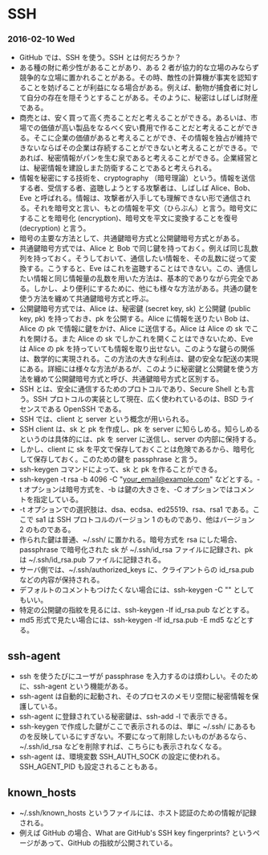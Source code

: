 # SSH

### 2016-02-10 Wed

* GitHub では、SSH を使う。SSH とは何だろうか？
* ある種の財に希少性があることがあり、ある 2 者が協力的な立場のみならず競争的な立場に置かれることがある。その時、敵性の計算機が事実を認知することを妨げることが利益になる場合がある。例えば、動物が捕食者に対して自分の存在を隠そうとすることがある。そのように、秘密はしばしば財産である。
* 商売とは、安く買って高く売ることだと考えることができる。あるいは、市場での価値が高い製品をなるべく安い費用で作ることだと考えることができる。そこに企業の価値があると考えることができ、その情報を独占が維持できないならばその企業は存続することができないと考えることができる。であれば、秘密情報がパンを生む泉であると考えることができる。企業経営とは、秘密情報を建設しまた防衛することであると考えられる。
* 情報を秘密にする技術を、cryptography （暗号理論）という。情報を送信する者、受信する者、盗聴しようとする攻撃者は、しばしば Alice、Bob、Eve と呼ばれる。情報は、攻撃者が入手しても理解できない形で通信される。それを暗号文と言い、もとの情報を平文（ひらぶん）と言う。暗号文にすることを暗号化 (encryption)、暗号文を平文に変換することを復号 (decryption) と言う。
* 暗号の主要な方法として、共通鍵暗号方式と公開鍵暗号方式とがある。
* 共通鍵暗号方式では、Alice と Bob で同じ鍵を持っておく。例えば同じ乱数列を持っておく。そうしておいて、通信したい情報を、その乱数に従って変換する。こうすると、Eve はこれを盗聴することはできない。この、通信したい情報と同じ情報量の乱数を用いた方法は、基本的でありながら完全である。しかし、より便利にするために、他にも様々な方法がある。共通の鍵を使う方法を纏めて共通鍵暗号方式と呼ぶ。
* 公開鍵暗号方式では、Alice は、秘密鍵 (secret key, sk) と公開鍵 (public key, pk) を持っておき、pk を公開する。Alice に情報を送りたい Bob は、Alice の pk で情報に鍵をかけ、Alice に送信する。Alice は Alice の sk でこれを開ける。また Alice の sk でしかこれを開くことはできないため、Eve は Alice の pk を持っていても情報を取り出せない。このような鍵らの関係は、数学的に実現される。この方法の大きな利点は、鍵の安全な配送の実現にある。詳細には様々な方法があるが、このように秘密鍵と公開鍵を使う方法を纏めて公開鍵暗号方式と呼び、共通鍵暗号方式と区別する。
* SSH とは、安全に通信するためのプロトコルであり、Secure Shell とも言う。SSH プロトコルの実装として現在、広く使われているのは、BSD ライセンスである OpenSSH である。
* SSH では、client と server という概念が用いられる。
* SSH client は、sk と pk を作成し、pk を server に知らしめる。知らしめるというのは具体的には、pk を server に送信し、server の内部に保持する。
* しかし、client に sk を平文で保存しておくことは危険であるから、暗号化して保存しておく。このための鍵を passphrase と言う。
* ssh-keygen コマンドによって、sk と pk を作ることができる。
* ssh-keygen -t rsa -b 4096 -C "your_email@example.com" などとする。-t オプションは暗号方式を、-b は鍵の大きさを、-C オプションではコメントを指定している。
* -t オプションでの選択肢は、dsa、ecdsa、ed25519、rsa、rsa1 である。ここで sa1 は SSH プロトコルのバージョン 1 のものであり、他はバージョン 2 のものである。
* 作られた鍵は普通、~/.ssh/ に置かれる。暗号方式を rsa にした場合、passphrase で暗号化された sk が ~/.ssh/id\_rsa ファイルに記録され、pk は ~/.ssh/id\_rsa.pub ファイルに記録される。
* サーバ側では、~/.ssh/authorized\_keys に、クライアントらの id\_rsa.pub などの内容が保持される。
* デフォルトのコメントもつけたくない場合には、ssh-keygen -C "" としてもいい。
* 特定の公開鍵の指紋を見るには、ssh-keygen -lf id\_rsa.pub などとする。
* md5 形式で見たい場合には、ssh-keygen -lf id\_rsa.pub -E md5 などとする。

## ssh-agent

* ssh を使うたびにユーザが passphrase を入力するのは煩わしい。そのために、ssh-agent という機能がある。
* ssh-agent は自動的に起動され、そのプロセスのメモリ空間に秘密情報を保護している。
* ssh-agent に登録されている秘密鍵は、ssh-add -l で表示できる。
* ssh-keygen で作成した鍵がここで表示されるのは、単に ~/.ssh/ にあるものを反映しているにすぎない。不要になって削除したいものがあるなら、~/.ssh/id\_rsa などを削除すれば、こちらにも表示されなくなる。
* ssh-agent は、環境変数 SSH\_AUTH\_SOCK の設定に使われる。SSH\_AGENT\_PID も設定されることもある。

## known_hosts

* ~/.ssh/known_hosts というファイルには、ホスト認証のための情報が記録される。
* 例えば GitHub の場合、What are GitHub's SSH key fingerprints? というページがあって、GitHub の指紋が公開されている。
